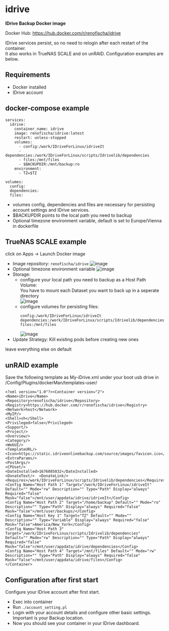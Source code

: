 # idrive
**IDrive Backup Docker image**

Docker Hub: https://hub.docker.com/r/renofischa/idrive

IDrive services persist, so no need to relogin after each restart of the container.\
It also works in TrueNAS SCALE and on unRAID. Configuration examples are below.

## Requirements
* Docker installed
* IDrive account

## docker-compose example
````
services:
  idrive:
    container_name: idrive
    image: renofischa/idrive:latest
    restart: unless-stopped
    volumes:
      - config:/work/IDriveForLinux/idriveIt
      - dependencies:/work/IDriveForLinux/scripts/Idrivelib/dependencies
      - files:/mnt/files
      - $BACKUPDIR:/mnt/backup:ro
    environment:
      - TZ=$TZ
      
volumes:
  config:
  dependencies:
  files:
````
* volumes config, dependencies and files are necessary for persisting account settings and IDrive services.
* $BACKUPDIR points to the local path you need to backup
* Optional timezone environment variable, default is set to Europe/Vienna in dockerfile

## TrueNAS SCALE example
click on Apps -> Launch Docker image
* Image repository: ````renofischa/idrive````
  ![image](https://user-images.githubusercontent.com/32832850/200179090-23813e89-c863-44cb-8aa3-8ded16d024e4.png)
* Optional timezone environment variable
  ![image](https://user-images.githubusercontent.com/32832850/200179144-41492a50-d009-46b7-be27-bac8bf66d260.png)
* Storage:
  + configure your local path you need to backup as a Host Path Volume:\
    You have to mount each Dataset you want to back up in a seperate directory\
    ![image](https://user-images.githubusercontent.com/32832850/200178883-1e49489c-19be-4513-a0b1-268d587a32a4.png)
  + configure volumes for persisting files:
    ````
    config:/work/IDriveForLinux/idriveIt
    dependencies:/work/IDriveForLinux/scripts/Idrivelib/dependencies
    files:/mnt/files
    ````
    ![image](https://user-images.githubusercontent.com/32832850/200178452-5c6cb000-b5e1-4e84-8e20-1d3ca19bd606.png)
* Update Strategy: Kill existing pods before creating new ones

leave everything else on default

## unRAID example
Save the following template as My-iDrive.xml under your boot usb drive in /Config/Plugins/dockerMan/templates-user/

````
<?xml version="1.0"?><Container version="2">
<Name>iDrive</Name>  
<Repository>renofischa/idrive</Repository>  
<Registry>https://hub.docker.com/r/renofischa/idrive</Registry>  
<Network>host</Network>  
<MyIP/>  
<Shell>sh</Shell>
<Privileged>false</Privileged>
<Support/>
<Project/>
<Overview/>
<Category/>
<WebUI/>
<TemplateURL/>
<Icon>https://static.idriveonlinebackup.com/source/images/favicon.ico</Icon>
<ExtraParams/>
<PostArgs/>
<CPUset/>  
<DateInstalled>1676085032</DateInstalled>  
<DonateText/>  <DonateLink/>  
<Requires>/work/IDriveForLinux/scripts/Idrivelib/dependencies</Requires>  
<Config Name="Host Path 1" Target="/work/IDriveForLinux/idriveIt" Default="" Mode="rw" Description="" Type="Path" Display="always" Required="false" Mask="false">/mnt/user/appdata/idrive/idriveIt</Config>  
<Config Name="Host Path 2" Target="/home/backup" Default="" Mode="ro" Description="" Type="Path" Display="always" Required="false" Mask="false">/mnt/user/backups/</Config>  
<Config Name="Host Key 1" Target="TZ" Default="" Mode="" Description="" Type="Variable" Display="always" Required="false" Mask="false">America/New_York</Config>
<Config Name="Host Path 3" Target="/work/IDriveForLinux/scripts/Idrivelib/dependencies" Default="" Mode="rw" Description="" Type="Path" Display="always" Required="false" Mask="false">/mnt/user/appdata/idrive/dependencies</Config>  
<Config Name="Host Path 4" Target="/mnt/files" Default="" Mode="rw" Description="" Type="Path" Display="always" Required="false" Mask="false">/mnt/user/appdata/idrive/files</Config>
</Container>
````

## Configuration after first start
Configure your IDrive account after first start.
* Exec into container
* Run ````./account_setting.pl````
* Login with your account details and configure other basic settings. Important is your Backup location.
* Now you should see your container in your IDrive dashboard.
